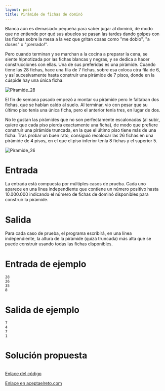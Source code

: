 ```yaml
---
layout: post
title: Pirámide de fichas de dominó
---
```


Blanca aún es demasiado pequeña para saber jugar al dominó, de modo que no entiende por qué sus abuelos se pasan las tardes dando golpes con las fichas sobre la mesa a la vez que gritan cosas como "me doblo", "a doses" o "¡cerrado!".

Pero cuando terminan y se marchan a la cocina a preparar la cena, se siente hipnotizada por las fichas blancas y negras, y se dedica a hacer construcciones con ellas. Una de sus preferidas es una pirámide. Cuando tiene las 28 fichas, hace una fila de 7 fichas, sobre esa coloca otra fila de 6, y así sucesivamente hasta construir una pirámide de 7 pisos, donde en la cúspide hay una única ficha.

![Piramide_28](https://www.aceptaelreto.com/pub/problems/v002/64/st/statements/images/TorreCompleta.png)

El fin de semana pasado empezó a montar su pirámide pero le faltaban dos fichas, que se habían caído al suelo. Al terminar, vio con pesar que su último piso tenía una única ficha, pero el anterior tenía tres, en lugar de dos.

No le gustan las pirámides que no son perfectamente escalonadas (al subir, quiere que cada piso pierda exactamente una ficha), de modo que prefiere construir una pirámide truncada, en la que el último piso tiene más de una ficha. Tras probar un buen rato, consiguió recolocar las 26 fichas en una pirámide de 4 pisos, en el que el piso inferior tenía 8 fichas y el superior 5.

![Piramide_26](https://www.aceptaelreto.com/pub/problems/v002/64/st/statements/images/TorreTruncada.png)

# Entrada

La entrada está compuesta por múltiples casos de prueba. Cada uno aparece en una línea independiente que contiene un número positivo hasta 10.000.000 indicando el número de fichas de dominó disponibles para construir la pirámide.

# Salida

Para cada caso de prueba, el programa escribirá, en una línea independiente, la altura de la pirámide (quizá truncada) más alta que se puede construir usando todas las fichas disponibles.

# Entrada de ejemplo

```
28
26
35
8
```

# Salida de ejemplo

```
7
4
7
1
```
# Solución propuesta

``` python


```

[Enlace del código](https://github.com/israelem/aceptaelreto/blob/master/codes/2017-12-18-fichas_domino.py)

[Enlace en aceptaelreto.com](https://www.aceptaelreto.com/problem/statement.php?id=264)

